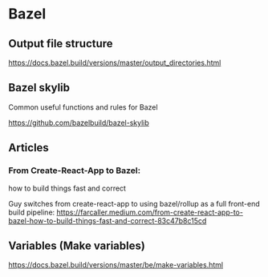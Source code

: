 # Bazel

## Output file structure
https://docs.bazel.build/versions/master/output_directories.html




## Bazel skylib

Common useful functions and rules for Bazel

https://github.com/bazelbuild/bazel-skylib


## Articles
### From Create-React-App to Bazel:
how to build things fast and correct

Guy switches from create-react-app to using bazel/rollup as a full front-end build pipeline:
https://farcaller.medium.com/from-create-react-app-to-bazel-how-to-build-things-fast-and-correct-83c47b8c15cd

## Variables (Make variables)

https://docs.bazel.build/versions/master/be/make-variables.html